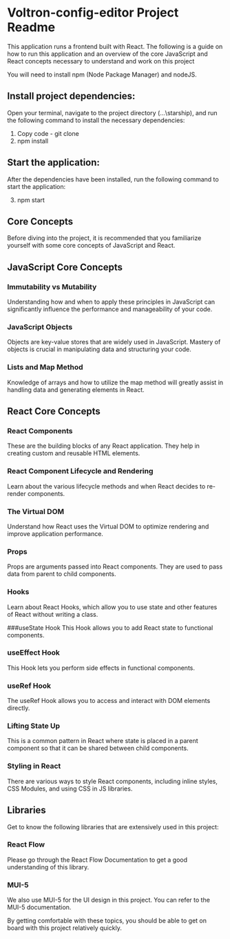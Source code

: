 # Voltron-config-editor Project Readme
This application runs a frontend built with React. The following is a guide on how to run this application and an overview of the core JavaScript and React concepts necessary to understand and work on this project

You will need to install npm (Node Package Manager) and nodeJS.

## Install project dependencies:

Open your terminal, navigate to the project directory (...\starship), and run the following command to install the necessary dependencies:

1. Copy code - git clone 
2. npm install

## Start the application:
After the dependencies have been installed, run the following command to start the application:

3. npm start

## Core Concepts
Before diving into the project, it is recommended that you familiarize yourself with some core concepts of JavaScript and React.

## JavaScript Core Concepts

### Immutability vs Mutability
Understanding how and when to apply these principles in JavaScript can significantly influence the performance and manageability of your code.

### JavaScript Objects
Objects are key-value stores that are widely used in JavaScript. Mastery of objects is crucial in manipulating data and structuring your code.

### Lists and Map Method
Knowledge of arrays and how to utilize the map method will greatly assist in handling data and generating elements in React.

## React Core Concepts
### React Components
These are the building blocks of any React application. They help in creating custom and reusable HTML elements.

### React Component Lifecycle and Rendering
Learn about the various lifecycle methods and when React decides to re-render components.

### The Virtual DOM 
Understand how React uses the Virtual DOM to optimize rendering and improve application performance.

### Props
Props are arguments passed into React components. They are used to pass data from parent to child components.

### Hooks
Learn about React Hooks, which allow you to use state and other features of React without writing a class.

###useState Hook
This Hook allows you to add React state to functional components.

### useEffect Hook
This Hook lets you perform side effects in functional components.

### useRef Hook
The useRef Hook allows you to access and interact with DOM elements directly.

### Lifting State Up
This is a common pattern in React where state is placed in a parent component so that it can be shared between child components.

### Styling in React
There are various ways to style React components, including inline styles, CSS Modules, and using CSS in JS libraries.

## Libraries
Get to know the following libraries that are extensively used in this project:

### React Flow
Please go through the React Flow Documentation to get a good understanding of this library.

### MUI-5
We also use MUI-5 for the UI design in this project. You can refer to the MUI-5 documentation.

By getting comfortable with these topics, you should be able to get on board with this project relatively quickly.
